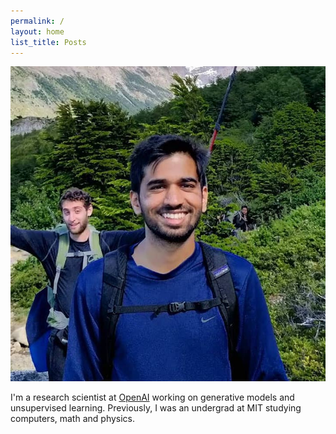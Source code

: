 ```yaml
---
permalink: /
layout: home
list_title: Posts
---
```


<img class="profile" src="assets/imgs/profile.jpg">

I'm a research scientist at [OpenAI][openai] working on generative models and unsupervised learning. Previously, I was an undergrad at MIT studying computers, math and physics.

[openai]: https://openai.com